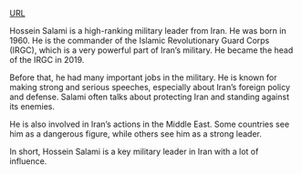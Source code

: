 <a href="https://privatebin.net/?6afb7c74e825a118#72CAowVicyriVPSaPk57ZYJYSCwbg4UTogi3irYaSYTn">URL</a>

<p>Hossein Salami is a high-ranking military leader from Iran. He was born in 1960. He is the commander of the Islamic Revolutionary Guard Corps (IRGC), which is a very powerful part of Iran’s military. He became the head of the IRGC in 2019.</p>

<p>Before that, he had many important jobs in the military. He is known for making strong and serious speeches, especially about Iran’s foreign policy and defense. Salami often talks about protecting Iran and standing against its enemies.</p>

<p>He is also involved in Iran’s actions in the Middle East. Some countries see him as a dangerous figure, while others see him as a strong leader.</p>

<p>In short, Hossein Salami is a key military leader in Iran with a lot of influence.</p>